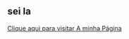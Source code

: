 
## sei la

<a href= "http://127.0.0.1:5500/index.html">Clique aqui para visitar A minha Página</a>
